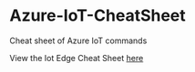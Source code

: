 # Azure-IoT-CheatSheet
Cheat sheet of Azure IoT commands 

View the Iot Edge Cheat Sheet [here](https://github.com/Raregine/Azure-IoT-Edge-CheatSheet/blob/master/Azure-IoT-Edge-CheatSheet.md)
